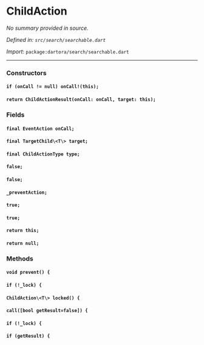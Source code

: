 # ChildAction

_No summary provided in source._

_Defined in: `src/search/searchable.dart`_

_Import_: `package:dartora/search/searchable.dart`

---

### Constructors

#### `if (onCall != null) onCall!(this);`



#### `return ChildActionResult(onCall: onCall, target: this);`



### Fields

#### `final EventAction onCall;`



#### `final TargetChild\<T\> target;`



#### `final ChildActionType type;`



#### `false;`



#### `false;`



#### `_preventAction;`



#### `true;`



#### `true;`



#### `return this;`



#### `return null;`





### Methods

#### `void prevent() {`



#### `if (!_lock) {`



#### `ChildAction\<T\> locked() {`



#### `call([bool getResult=false]) {`



#### `if (!_lock) {`



#### `if (getResult) {`


